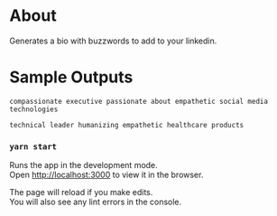 # About
Generates a bio with buzzwords to add to your linkedin.

# Sample Outputs
```
compassionate executive passionate about empathetic social media technologies
```
```
technical leader humanizing empathetic healthcare products
```



### `yarn start`

Runs the app in the development mode.<br />
Open [http://localhost:3000](http://localhost:3000) to view it in the browser.

The page will reload if you make edits.<br />
You will also see any lint errors in the console.

